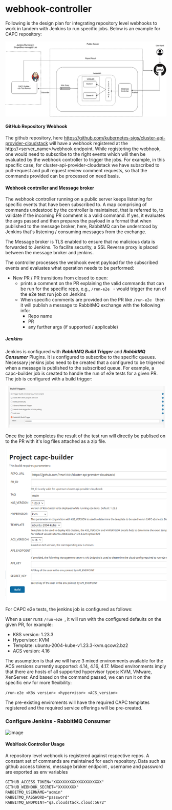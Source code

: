 # webhook-controller

Following is the design plan for integrating repository level webhooks to work in tandem with Jenkins to run specific jobs. Below is an example for CAPC repository:

![capc CI-CD](docs/images/CI-CD-CAPC-secure.png)

#### GitHub Repository Webhook
The github repository, here  https://github.com/kubernetes-sigs/cluster-api-provider-cloudstack  will have a webhook registered at the http://<server_name>/webhook endpoint. While registering the webhook, one would need to subscribe to the right events which will then be evaluated by the webhook controller to trigger the jobs. For example, in this specific case, for cluster-api-provider-cloudstack we have subscribed to pull-request and pull request review comment requests, so that the commands provided can be processed on need basis.

#### Webhook controller and Message broker

The webhook controller running on a public server keeps listening for specific events that have been subscribed to. A map comprising of commands undestood by the controller is maintained, that is referred to, to validate if the incoming PR comment is a valid command. If yes, it evaluates the args passed and then prepares the payload in a format that when published to the message broker, here, RabbitMQ can be understood by Jenkins that's listening / consuming messages from the exchange.

The Message broker is TLS enabled to ensure that no malicious data is forwarded to Jenkins. To facilite security, a SSL Reverse proxy is placed between the message broker and jenkins.

The controller processes the webhook event payload for the  subscribed events and evaluates what operation needs to be performed: 

- New PR / PR transitions from closed to open:
    -   prints a comment on the PR explaining the valid commands that can be run for the specific repo, e.g., 
     `/run-e2e `  - would trigger the run of the e2e test run job on Jenkins 
    - When specific comments are provided on the PR like  `/run-e2e ` then it will publish a message to RabbitMQ exchange with the following info: 
        - Repo name 
        - PR
        - any further args (if supported / applicable)

##### Jenkins

Jenkins is configured with **_RabbitMQ Build Trigger_** and **_RabbitMQ Consumer_** Plugins. It is configured to subscribe to the specific queues. Necessary jenkins jobs need to be created that a configured to be trigerred when a message is published to the subscribed queue. For example, a capc-builder job is created to handle the run of e2e tests for a given PR. The job is configured with a build trigger: 

![Jenkinsbuild trigger config](docs/images/jenkins-build-trigger-mq.png)

Once the job completes the result of the test run will directly be publised on to the PR with it's log files attached as a zip file. 

![Jenkins Job](docs/images/jenkins-job.png)

For CAPC e2e tests, the jenkins job is configured as follows:

When a user runs  `/run-e2e `, it will run with the configured defaults on the given PR, for example: 
- K8S version: 1.23.3 
- Hypervisor: KVM 
- Template: ubuntu-2004-kube-v1.23.3-kvm.qcow2.bz2
- ACS version: 4.16 


The assumption is that we will have 3  mixed environments available for the ACS versions currently supported: 4.14, 4.16, 4.17. Mixed environments imply that there are hosts of all supported hypervisor types: KVM, VMware, XenServer. And based on the command passed, we can run it on the specific env for more flexibility:
 
 `/run-e2e <K8s version> <hypervisor> <ACS_version> `
 

The pre-existing enviroments will have the required CAPC templates registered and the required service offerings will be pre-created. 

### Configure Jenkins - RabbitMQ Consumer

![image](https://user-images.githubusercontent.com/10495417/186386062-7ef307c7-7fab-43ea-826c-86daade5632a.png)


#### WebHook Controller Usage
A repository level webhook is registered against respective repos. A constant set of commands are maintained for each repository. Data such as github access tokens, message broker endpoint , username and password are exported as env variables

```
GITHUB_ACCESS_TOKEN="XXXXXXXXXXXXXXXXXXXXX"
GITHUB_WEBHOOK_SECRET="XXXXXXXX"
RABBITMQ_USERNAME="admin"
RABBITMQ_PASSWORD="password"
RABBITMQ_ENDPOINT="qa.cloudstack.cloud:5672"
```
